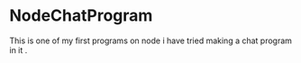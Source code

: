 NodeChatProgram
===============

This is one of my first programs on node i have tried making a chat program in it .
